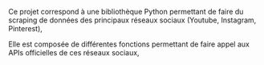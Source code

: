 
Ce projet correspond à une bibliothèque Python permettant de faire du scraping de données des principaux réseaux sociaux (Youtube, Instagram, Pinterest),  

Elle est composée de différentes fonctions permettant de faire appel aux APIs officielles de ces réseaux sociaux,  
